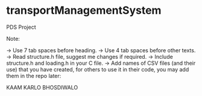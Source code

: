 # transportManagementSystem
PDS Project

Note:

-> Use 7 tab spaces before heading.
-> Use 4 tab spaces before other texts.
-> Read structure.h file, suggest me changes if required.
-> Include structure.h and loading.h in your C file.
-> Add names of CSV files (and their use) that you have created, for others to use it in their code, you may add them in the repo later:


KAAM KARLO BHOSDIWALO